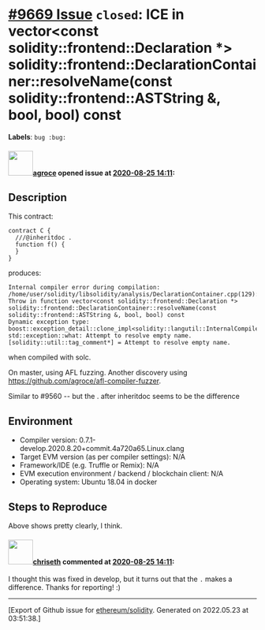 # [\#9669 Issue](https://github.com/ethereum/solidity/issues/9669) `closed`: ICE in vector<const solidity::frontend::Declaration *> solidity::frontend::DeclarationContainer::resolveName(const solidity::frontend::ASTString &, bool, bool) const
**Labels**: `bug :bug:`


#### <img src="https://avatars.githubusercontent.com/u/967816?u=e15de0869a62036529220016b1729fa1a6c18b5b&v=4" width="50">[agroce](https://github.com/agroce) opened issue at [2020-08-25 14:11](https://github.com/ethereum/solidity/issues/9669):

## Description

This contract:
```solidity
contract C {
  ///@inheritdoc .
  function f() {
  }
}
```

produces:

```
Internal compiler error during compilation:
/home/user/solidity/libsolidity/analysis/DeclarationContainer.cpp(129): Throw in function vector<const solidity::frontend::Declaration *> solidity::frontend::DeclarationContainer::resolveName(const solidity::frontend::ASTString &, bool, bool) const
Dynamic exception type: boost::exception_detail::clone_impl<solidity::langutil::InternalCompilerError>
std::exception::what: Attempt to resolve empty name.
[solidity::util::tag_comment*] = Attempt to resolve empty name.
```

when compiled with solc.

On master, using AFL fuzzing.  Another discovery using https://github.com/agroce/afl-compiler-fuzzer.

Similar to #9560 -- but the . after inheritdoc seems to be the difference

## Environment

- Compiler version:  0.7.1-develop.2020.8.20+commit.4a720a65.Linux.clang
- Target EVM version (as per compiler settings): N/A
- Framework/IDE (e.g. Truffle or Remix): N/A
- EVM execution environment / backend / blockchain client: N/A
- Operating system: Ubuntu 18.04 in docker

## Steps to Reproduce

Above shows pretty clearly, I think.


#### <img src="https://avatars.githubusercontent.com/u/9073706?v=4" width="50">[chriseth](https://github.com/chriseth) commented at [2020-08-25 14:11](https://github.com/ethereum/solidity/issues/9669#issuecomment-680081180):

I thought this was fixed in develop, but it turns out that the `.` makes a difference. Thanks for reporting! :)


-------------------------------------------------------------------------------



[Export of Github issue for [ethereum/solidity](https://github.com/ethereum/solidity). Generated on 2022.05.23 at 03:51:38.]

